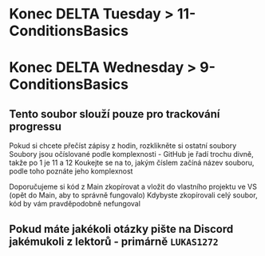 # Konec DELTA Tuesday > 11-ConditionsBasics
# Konec DELTA Wednesday > 9-ConditionsBasics

## Tento soubor slouží pouze pro trackování progressu
Pokud si chcete přečíst zápisy z hodin, rozklikněte si ostatní soubory
Soubory jsou očíslované podle komplexnosti - GitHub je řadí trochu divně, takže po 1 je 11 a 12
Koukejte se na to, jakým číslem začíná název souboru, podle toho poznáte jeho komplexnost

Doporučujeme si kód z Main zkopírovat a vložit do vlastního projektu ve VS (opět do Main, aby to správně fungovalo)
Kdybyste zkopírovali celý soubor, kód by vám pravděpodobně nefungoval

## Pokud máte jakékoli otázky pište na Discord jakémukoli z lektorů - primárně `LUKAS1272`
